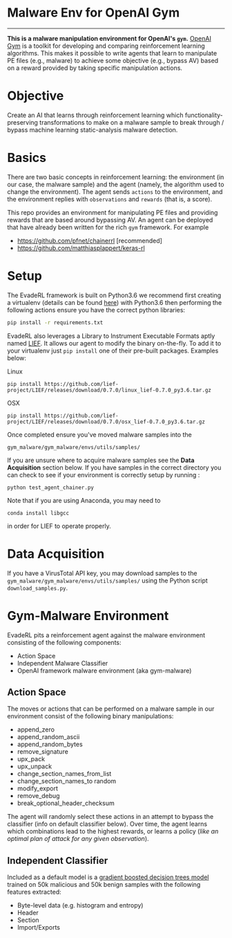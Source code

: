 # Malware Env for OpenAI Gym
**************************

**This is a malware manipulation environment for OpenAI's ``gym``.** 
[OpenAI Gym](https://gym.openai.com/) is a toolkit for developing and comparing reinforcement 
learning algorithms. This makes it possible to write agents that learn 
to manipulate PE files (e.g., malware) to achieve some objective 
(e.g., bypass AV) based on a reward provided by taking specific manipulation
actions.

Objective
======
Create an AI that learns through reinforcement learning which functionality-preserving transformations to make on a malware sample to break through / bypass machine learning static-analysis malware detection.

Basics
======

There are two basic concepts in reinforcement learning: the environment (in our case, the malware sample) and the agent (namely, the algorithm used to change the environment). The agent sends `actions` to the environment, and the environment replies with `observations` and `rewards` (that is, a score).

This repo provides an environment for manipulating PE files and providing rewards that are based around bypassing AV.  An agent can be deployed that have already been written for the rich ``gym`` framework.  For example

* https://github.com/pfnet/chainerrl [recommended]
* https://github.com/matthiasplappert/keras-rl
 
Setup
=====
The EvadeRL framework is built on Python3.6 we recommend first creating a virtualenv (details can be found [here]) with Python3.6 then performing the following actions ensure you have the correct python libraries:

[here]: https://docs.python.org/3/tutorial/venv.html
```sh
pip install -r requirements.txt
```

EvadeRL also leverages a Library to Instrument Executable Formats aptly named [LIEF]. It allows our agent to modify the binary on-the-fly. To add it to your virtualenv just ```pip install``` one of their pre-built packages. Examples below:

[LIEF]: https://github.com/lief-project/LIEF

Linux
```
pip install https://github.com/lief-project/LIEF/releases/download/0.7.0/linux_lief-0.7.0_py3.6.tar.gz
```

OSX
```
pip install https://github.com/lief-project/LIEF/releases/download/0.7.0/osx_lief-0.7.0_py3.6.tar.gz
```

Once completed ensure you've moved malware samples into the 
```
gym_malware/gym_malware/envs/utils/samples/
```

If you are unsure where to acquire malware samples see the **Data Acquisition** section below. If you have samples in the correct directory you can check to see if your environment is correctly setup by running :

```
python test_agent_chainer.py
```

Note that if you are using Anaconda, you may need to
```
conda install libgcc
```
in order for LIEF to operate properly.

Data Acquisition
=====
If you have a VirusTotal API key, you may download samples to the `gym_malware/gym_malware/envs/utils/samples/` using the Python script `download_samples.py`.

Gym-Malware Environment
====
EvadeRL pits a reinforcement agent against the malware environment consisting of the following components:

* Action Space
* Independent Malware Classifier
* OpenAI framework malware environment (aka gym-malware)
 
Action Space
----
The moves or actions that can be performed on a malware sample in our environment consist of the following binary manipulations:
* append_zero
* append_random_ascii
* append_random_bytes
* remove_signature
* upx_pack
* upx_unpack
* change_section_names_from_list
* change_section_names_to random
* modify_export
* remove_debug
* break_optional_header_checksum

The agent will randomly select these actions in an attempt to bypass the classifier (info on default classifier below). Over time, the agent learns which combinations lead to the highest rewards, or learns a policy (*like an optimal plan of attack for any given observation*).

Independent Classifier
----
Included as a default model is a [gradient boosted decision trees model] trained on 50k malicious and 50k benign samples with the following features extracted:
* Byte-level data (e.g. histogram and entropy)
* Header
* Section
* Import/Exports


[gradient boosted decision trees model]: http://scikit-learn.org/stable/modules/generated/sklearn.ensemble.GradientBoostingClassifier.html


